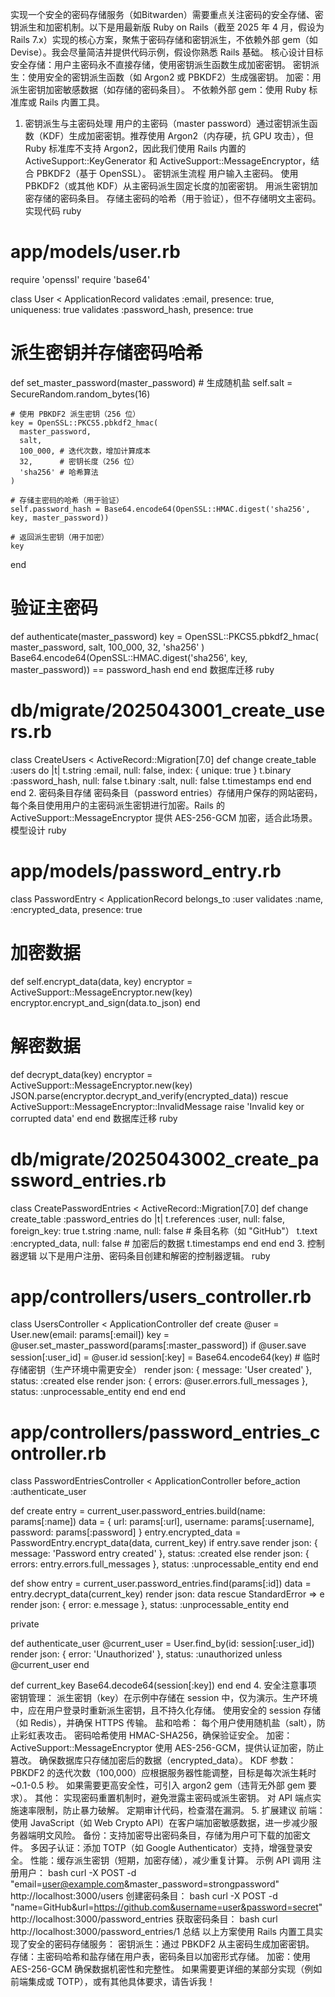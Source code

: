 实现一个安全的密码存储服务（如Bitwarden）需要重点关注密码的安全存储、密钥派生和加密机制。以下是用最新版 Ruby on Rails（截至 2025 年 4 月，假设为 Rails 7.x）实现的核心方案，聚焦于密码存储和密钥派生，不依赖外部 gem（如 Devise）。我会尽量简洁并提供代码示例，假设你熟悉 Rails 基础。
核心设计目标
安全存储：用户主密码永不直接存储，使用密钥派生函数生成加密密钥。
密钥派生：使用安全的密钥派生函数（如 Argon2 或 PBKDF2）生成强密钥。
加密：用派生密钥加密敏感数据（如存储的密码条目）。
不依赖外部 gem：使用 Ruby 标准库或 Rails 内置工具。
1. 密钥派生与主密码处理
用户的主密码（master password）通过密钥派生函数（KDF）生成加密密钥。推荐使用 Argon2（内存硬，抗 GPU 攻击），但 Ruby 标准库不支持 Argon2，因此我们使用 Rails 内置的 ActiveSupport::KeyGenerator 和 ActiveSupport::MessageEncryptor，结合 PBKDF2（基于 OpenSSL）。
密钥派生流程
用户输入主密码。
使用 PBKDF2（或其他 KDF）从主密码派生固定长度的加密密钥。
用派生密钥加密存储的密码条目。
存储主密码的哈希（用于验证），但不存储明文主密码。
实现代码
ruby
# app/models/user.rb
require 'openssl'
require 'base64'

class User < ApplicationRecord
  validates :email, presence: true, uniqueness: true
  validates :password_hash, presence: true

  # 派生密钥并存储密码哈希
  def set_master_password(master_password)
    # 生成随机盐
    self.salt = SecureRandom.random_bytes(16)
    
    # 使用 PBKDF2 派生密钥（256 位）
    key = OpenSSL::PKCS5.pbkdf2_hmac(
      master_password,
      salt,
      100_000, # 迭代次数，增加计算成本
      32,      # 密钥长度（256 位）
      'sha256' # 哈希算法
    )
    
    # 存储主密码的哈希（用于验证）
    self.password_hash = Base64.encode64(OpenSSL::HMAC.digest('sha256', key, master_password))
    
    # 返回派生密钥（用于加密）
    key
  end

  # 验证主密码
  def authenticate(master_password)
    key = OpenSSL::PKCS5.pbkdf2_hmac(
      master_password,
      salt,
      100_000,
      32,
      'sha256'
    )
    Base64.encode64(OpenSSL::HMAC.digest('sha256', key, master_password)) == password_hash
  end
end
数据库迁移
ruby
# db/migrate/2025043001_create_users.rb
class CreateUsers < ActiveRecord::Migration[7.0]
  def change
    create_table :users do |t|
      t.string :email, null: false, index: { unique: true }
      t.binary :password_hash, null: false
      t.binary :salt, null: false
      t.timestamps
    end
  end
end
2. 密码条目存储
密码条目（password entries）存储用户保存的网站密码，每个条目使用用户的主密码派生密钥进行加密。Rails 的 ActiveSupport::MessageEncryptor 提供 AES-256-GCM 加密，适合此场景。
模型设计
ruby
# app/models/password_entry.rb
class PasswordEntry < ApplicationRecord
  belongs_to :user
  validates :name, :encrypted_data, presence: true

  # 加密数据
  def self.encrypt_data(data, key)
    encryptor = ActiveSupport::MessageEncryptor.new(key)
    encryptor.encrypt_and_sign(data.to_json)
  end

  # 解密数据
  def decrypt_data(key)
    encryptor = ActiveSupport::MessageEncryptor.new(key)
    JSON.parse(encryptor.decrypt_and_verify(encrypted_data))
  rescue ActiveSupport::MessageEncryptor::InvalidMessage
    raise 'Invalid key or corrupted data'
  end
end
数据库迁移
ruby
# db/migrate/2025043002_create_password_entries.rb
class CreatePasswordEntries < ActiveRecord::Migration[7.0]
  def change
    create_table :password_entries do |t|
      t.references :user, null: false, foreign_key: true
      t.string :name, null: false # 条目名称（如 "GitHub"）
      t.text :encrypted_data, null: false # 加密后的数据
      t.timestamps
    end
  end
end
3. 控制器逻辑
以下是用户注册、密码条目创建和解密的控制器逻辑。
ruby
# app/controllers/users_controller.rb
class UsersController < ApplicationController
  def create
    @user = User.new(email: params[:email])
    key = @user.set_master_password(params[:master_password])
    if @user.save
      session[:user_id] = @user.id
      session[:key] = Base64.encode64(key) # 临时存储密钥（生产环境中需更安全）
      render json: { message: 'User created' }, status: :created
    else
      render json: { errors: @user.errors.full_messages }, status: :unprocessable_entity
    end
  end
end

# app/controllers/password_entries_controller.rb
class PasswordEntriesController < ApplicationController
  before_action :authenticate_user

  def create
    entry = current_user.password_entries.build(name: params[:name])
    data = { url: params[:url], username: params[:username], password: params[:password] }
    entry.encrypted_data = PasswordEntry.encrypt_data(data, current_key)
    if entry.save
      render json: { message: 'Password entry created' }, status: :created
    else
      render json: { errors: entry.errors.full_messages }, status: :unprocessable_entity
    end
  end

  def show
    entry = current_user.password_entries.find(params[:id])
    data = entry.decrypt_data(current_key)
    render json: data
  rescue StandardError => e
    render json: { error: e.message }, status: :unprocessable_entity
  end

  private

  def authenticate_user
    @current_user = User.find_by(id: session[:user_id])
    render json: { error: 'Unauthorized' }, status: :unauthorized unless @current_user
  end

  def current_key
    Base64.decode64(session[:key])
  end
end
4. 安全注意事项
密钥管理：
派生密钥（key）在示例中存储在 session 中，仅为演示。生产环境中，应在用户登录时重新派生密钥，且不持久化存储。
使用安全的 session 存储（如 Redis），并确保 HTTPS 传输。
盐和哈希：
每个用户使用随机盐（salt），防止彩虹表攻击。
密码哈希使用 HMAC-SHA256，确保验证安全。
加密：
ActiveSupport::MessageEncryptor 使用 AES-256-GCM，提供认证加密，防止篡改。
确保数据库只存储加密后的数据（encrypted_data）。
KDF 参数：
PBKDF2 的迭代次数（100,000）应根据服务器性能调整，目标是每次派生耗时 ~0.1-0.5 秒。
如果需要更高安全性，可引入 argon2 gem（违背无外部 gem 要求）。
其他：
实现密码重置机制时，避免泄露主密码或派生密钥。
对 API 端点实施速率限制，防止暴力破解。
定期审计代码，检查潜在漏洞。
5. 扩展建议
前端：使用 JavaScript（如 Web Crypto API）在客户端加密敏感数据，进一步减少服务器端明文风险。
备份：支持加密导出密码条目，存储为用户可下载的加密文件。
多因子认证：添加 TOTP（如 Google Authenticator）支持，增强登录安全。
性能：缓存派生密钥（短期，加密存储），减少重复计算。
示例 API 调用
注册用户：
bash
curl -X POST -d "email=user@example.com&master_password=strongpassword" http://localhost:3000/users
创建密码条目：
bash
curl -X POST -d "name=GitHub&url=https://github.com&username=user&password=secret" http://localhost:3000/password_entries
获取密码条目：
bash
curl http://localhost:3000/password_entries/1
总结
以上方案使用 Rails 内置工具实现了安全的密码存储服务：
密钥派生：通过 PBKDF2 从主密码生成加密密钥。
存储：主密码哈希和盐存储在用户表，密码条目以加密形式存储。
加密：使用 AES-256-GCM 确保数据机密性和完整性。
如果需要更详细的某部分实现（例如前端集成或 TOTP），或有其他具体要求，请告诉我！